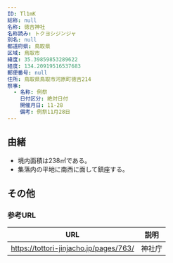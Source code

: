 ```yaml
---
ID: Tl1mK
総称: null
名称: 徳吉神社
名称読み: トクヨシジンジャ
別名: null
都道府県: 鳥取県
区域: 鳥取市
緯度: 35.39859853289622
経度: 134.20919516537683
郵便番号: null
住所: 鳥取県鳥取市河原町徳吉214
祭事:
  - 名称: 例祭
    日付区分: 絶対日付
    開催月日: 11-28
    備考: 例祭11月28日
---
```


## 由緒

- 境内面積は238㎡である。
- 集落内の平地に南西に面して鎮座する。

## その他

### 参考URL

| URL                                    | 説明   |
| -------------------------------------- | ------ |
| https://tottori-jinjacho.jp/pages/763/ | 神社庁 |
